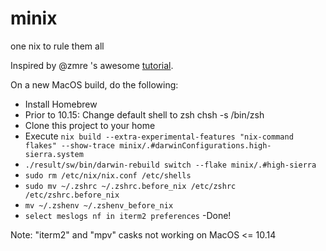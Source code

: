 # minix
one nix to rule them all

Inspired by @zmre 's awesome [tutorial](https://github.com/zmre/mac-nix-simple-example).

On a new MacOS build, do the following:

- Install Homebrew
- Prior to 10.15: Change default shell to zsh chsh -s /bin/zsh
- Clone this project to your home
- Execute `nix build --extra-experimental-features "nix-command flakes" --show-trace minix/.#darwinConfigurations.high-sierra.system`
- `./result/sw/bin/darwin-rebuild switch --flake minix/.#high-sierra`
- `sudo rm /etc/nix/nix.conf /etc/shells`
- `sudo mv ~/.zshrc ~/.zshrc.before_nix /etc/zshrc /etc/zshrc.before_nix`
- `mv ~/.zshenv ~/.zshenv_before_nix`
- `select meslogs nf in iterm2 preferences`
-Done!

Note: "iterm2" and "mpv" casks not working on MacOS <= 10.14
